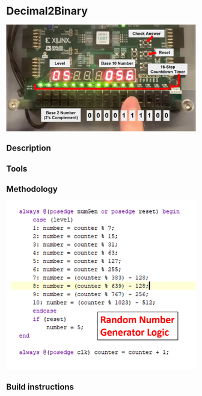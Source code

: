 # Decimal2Binary
![Image of the Decimal2Binary game running on FPGA](https://github.com/ibyteibit/Decimal2Binary/blob/main/Screenshot%202025-08-29%20221302.png)

## Description

## Tools

## Methodology

![Image of Verilog level logic](https://github.com/ibyteibit/Decimal2Binary/blob/main/Screenshot%202025-08-29%20220514.png)

## Build instructions
